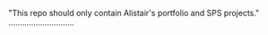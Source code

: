 "This repo should only contain Alistair's portfolio and SPS projects."
.............................